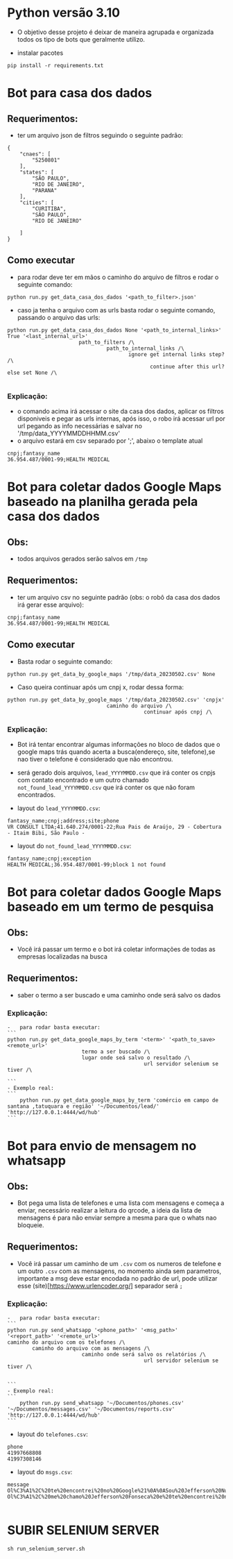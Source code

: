 # Python versão 3.10
- O objetivo desse projeto é deixar de maneira agrupada e organizada todos os tipo de bots que geralmente utilizo.


- instalar pacotes
```
pip install -r requirements.txt
```

# Bot para casa dos dados
## Requerimentos:
- ter um arquivo json de filtros seguindo o seguinte padrão:
```
{
    "cnaes": [
        "5250801"
    ],
    "states": [
        "SÃO PAULO",
        "RIO DE JANEIRO",
        "PARANA"
    ],
    "cities": [
        "CURITIBA",
        "SÃO PAULO",
        "RIO DE JANEIRO"

    ]
}
```

## Como executar
- para rodar deve ter em mãos o caminho do arquivo de filtros e rodar o seguinte comando:
```
python run.py get_data_casa_dos_dados '<path_to_filter>.json'
```
- caso ja tenha o arquivo com as urls basta rodar o seguinte comando, passando o arquivo das urls:
```
python run.py get_data_casa_dos_dados None '<path_to_internal_links>' True '<last_internal_url>'
                       path_to_filters /\
                                path_to_internal_links /\
                                       ignore get internal links step? /\
                                              continue after this url? else set None /\
                                       
```

### Explicação:
- o comando acima irá acessar o site da casa dos dados, aplicar os filtros disponiveis e pegar as urls internas, após isso, o robo irá acessar url por url pegando as info necessárias e salvar no '/tmp/data_YYYYMMDDHHMM.csv'
- o arquivo estará em csv separado por ';', abaixo o template atual
```
cnpj;fantasy_name
36.954.487/0001-99;HEALTH MEDICAL

```

# Bot para coletar dados Google Maps baseado na planilha gerada pela casa dos dados

## Obs:
- todos arquivos gerados serão salvos em `/tmp`
## Requerimentos:
- ter um arquivo csv no seguinte padrão (obs: o robô da casa dos dados irá gerar esse arquivo):
```
cnpj;fantasy_name
36.954.487/0001-99;HEALTH MEDICAL
```
## Como executar
- Basta rodar o seguinte comando:
```
python run.py get_data_by_google_maps '/tmp/data_20230502.csv' None
```
- Caso queira continuar após um cnpj x, rodar dessa forma:
```
python run.py get_data_by_google_maps '/tmp/data_20230502.csv' 'cnpjx'
                                caminho do arquivo /\
                                            continuar após cnpj /\     
```



### Explicação:
- Bot irá tentar encontrar algumas informações no bloco de dados que o google maps trás quando acerta a busca(endereço, site, telefone),se nao tiver o telefone é considerado que não encontrou.
- será gerado dois arquivos, `lead_YYYYMMDD.csv` que irá conter os cnpjs com contato encontrado e um outro chamado `not_found_lead_YYYYMMDD.csv` que irá conter os que não foram encontrados. 

- layout do `lead_YYYYMMDD.csv`:
```
fantasy_name;cnpj;address;site;phone
VR CONSULT LTDA;41.640.274/0001-22;Rua Pais de Araújo, 29 - Cobertura - Itaim Bibi, São Paulo -
```
- layout do `not_found_lead_YYYYMMDD.csv`:
```
fantasy_name;cnpj;exception
HEALTH MEDICAL;36.954.487/0001-99;block 1 not found
```


# Bot para coletar dados Google Maps baseado em um termo de pesquisa

## Obs:
 - Você irá passar um termo e o bot irá coletar informações de todas as empresas localizadas na busca
## Requerimentos:
 - saber o termo a ser buscado e uma caminho onde será salvo os dados
### Explicação:
    -   para rodar basta executar: 
    ```
    python run.py get_data_google_maps_by_term '<term>' '<path_to_save> <remote_url>'
                            termo a ser buscado /\
                            lugar onde seá salvo o resultado /\
                                                url servidor selenium se tiver /\

    ```
    - Exemplo real:
    ```
        python run.py get_data_google_maps_by_term 'comércio em campo de santana ,tatuquara e região' '~/Documentos/lead/' 'http://127.0.0.1:4444/wd/hub'
    ```


# Bot para envio de mensagem no whatsapp

## Obs:
 - Bot pega uma lista de telefones e uma lista com mensagens e começa a enviar, necessário realizar a leitura do qrcode, a ideia da lista de mensagens é para não enviar sempre a mesma para que o whats nao bloqueie.
## Requerimentos: 
 - Você irá passar um caminho de um `.csv` com os numeros de telefone e um outro `.csv` com as mensagens, no momento ainda sem parametros, importante a msg deve estar encodada no padrão de url, pode utilizar esse (site)[https://www.urlencoder.org/]
 separador será `;`
### Explicação:
    -   para rodar basta executar: 
    ```
    python run.py send_whatsapp '<phone_path>' '<msg_path>' '<report_path>' '<remote_url>'
    caminho do arquivo com os telefones /\
            caminho do arquivo com as mensagens /\
                            caminho onde será salvo os relatórios /\
                                                url servidor selenium se tiver /\


    ```
    - Exemplo real:
    ```
        python run.py send_whatsapp '~/Documentos/phones.csv' '~/Documentos/messages.csv' '~/Documentos/reports.csv' 'http://127.0.0.1:4444/wd/hub'
    ```

- layout do `telefones.csv`:
```
phone
41997668808
41997308146
```

- layout do `msgs.csv`:
```
message
Ol%C3%A1%2C%20te%20encontrei%20no%20Google%21%0A%0ASou%20Jefferson%20Nunes%20Fonseca%2C%20especialista%20em%20solu%C3%A7%C3%B5es%20tecnol%C3%B3gicas.%20Estou%20validando%20uma%20ideia%20para%20criar%20meu%20pr%C3%B3prio%20neg%C3%B3cio%20e%20gostaria%20da%20sua%20opini%C3%A3o.%0A%0APoderia%20responder%20a%20algumas%20perguntas%20r%C3%A1pidas%3F%20Criei%20um%20formul%C3%A1rio%20no%20Google%20Forms%20para%20entender%20melhor%20as%20necessidades%20e%20desafios%20enfrentados%20por%20profissionais%20como%20voc%C3%AA.%0A%0ALevar%C3%A1%20menos%20de%201%20minuto%20do%20seu%20tempo.%20Acesse%20o%20formul%C3%A1rio%20aqui%3A%20https%3A%2F%2Fforms.gle%2FY17vZAshHwNjBpAz5.%0A%0ASua%20contribui%C3%A7%C3%A3o%20ser%C3%A1%20muito%20valiosa%20para%20moldar%20meu%20projeto.%20Agrade%C3%A7o%20antecipadamente%21%0A%0AAtenciosamente%2C%0A%0AJefferson%20Nunes%20Fonseca
Ol%C3%A1%2C%20me%20chamo%20Jefferson%20Fonseca%20e%20te%20encontrei%20no%20Google%21%0A%0ASou%20especialista%20em%20solu%C3%A7%C3%B5es%20tecnol%C3%B3gicas.%20Estou%20validando%20uma%20ideia%20para%20criar%20meu%20pr%C3%B3prio%20neg%C3%B3cio%20e%20gostaria%20da%20sua%20opini%C3%A3o.%0A%0ALevar%C3%A1%20menos%20de%201%20minuto%20do%20seu%20tempo.%20Acesse%20o%20formul%C3%A1rio%20aqui%3A%20https%3A%2F%2Fforms.gle%2FY17vZAshHwNjBpAz5.%0A%0ASua%20contribui%C3%A7%C3%A3o%20ser%C3%A1%20muito%20valiosa%20para%20moldar%20meu%20projeto.%20Agrade%C3%A7o%20antecipadamente%21


```
# SUBIR SELENIUM SERVER
```
sh run_selenium_server.sh
```